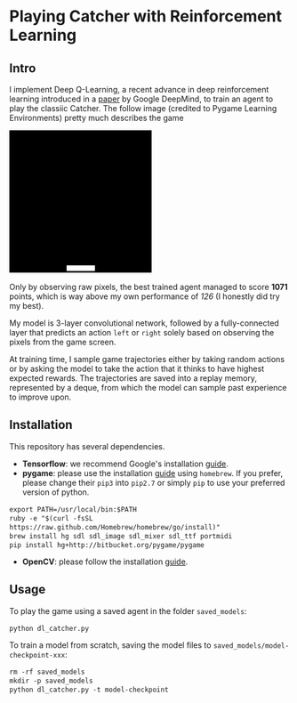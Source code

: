 # Playing Catcher with Reinforcement Learning

## Intro ##
I implement Deep Q-Learning, a recent advance in deep reinforcement learning introduced in a [paper](https://www.cs.toronto.edu/~vmnih/docs/dqn.pdf) by Google DeepMind, to train an agent to play the classiic Catcher. The follow image (credited to Pygame Learning Environments) pretty much describes the game

![ ](catcher.gif)

Only by observing raw pixels, the best trained agent managed to score **1071** points, which is way above my own performance of *126* (I honestly did try my best).

My model is 3-layer convolutional network, followed by a fully-connected layer that predicts an action `left` or `right` solely based on observing the pixels from the game screen.

At training time, I sample game trajectories either by taking random actions or by asking the model to take the action that it thinks to have highest expected rewards. The trajectories are saved into a replay memory, represented by a deque, from which the model can sample past experience to improve upon.

## Installation ##
This repository has several dependencies.
* **Tensorflow**: we recommend Google's installation [guide](https://www.tensorflow.org/versions/r0.10/get_started/os_setup.html#pip-installation).
* **pygame**: please use the installation [guide](http://pygame.org/wiki/macintosh) using `homebrew`. If you prefer, please change their `pip3` into `pip2.7` or simply `pip` to use your preferred version of python.
```
export PATH=/usr/local/bin:$PATH
ruby -e "$(curl -fsSL https://raw.github.com/Homebrew/homebrew/go/install)"
brew install hg sdl sdl_image sdl_mixer sdl_ttf portmidi
pip install hg+http://bitbucket.org/pygame/pygame
```
* **OpenCV**: please follow the installation [guide](http://opencv.org/).

## Usage ##
To play the game using a saved agent in the folder `saved_models`:
```
python dl_catcher.py
```

To train a model from scratch, saving the model files to `saved_models/model-checkpoint-xxx`:
```
rm -rf saved_models
mkdir -p saved_models
python dl_catcher.py -t model-checkpoint
```

